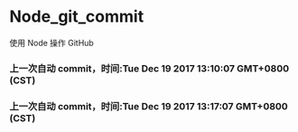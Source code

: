 # Node_git_commit
使用 Node 操作 GitHub
### 上一次自动 commit，时间:Tue Dec 19 2017 13:10:07 GMT+0800 (CST)
### 上一次自动 commit，时间:Tue Dec 19 2017 13:17:07 GMT+0800 (CST)
